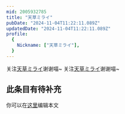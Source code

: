 ```yaml
---
mid: 2005932785
title: "天草ミライ"
pubDate: "2024-11-04T11:22:11.089Z"
updatedDate: "2024-11-04T11:22:11.089Z"
profile:
  {
    Nickname: ["天草ミライ"],
  }
---
```


关注[天草ミライ](https://space.bilibili.com/2005932785)谢谢喵~ 关注[天草ミライ](https://space.bilibili.com/2005932785)谢谢喵~

## 此条目有待补充
你可以在[这里](https://github.com/Yuhanawa/VTuber.ICU-Content/edit/master/v/天草ミライ/index.md)编辑本文
